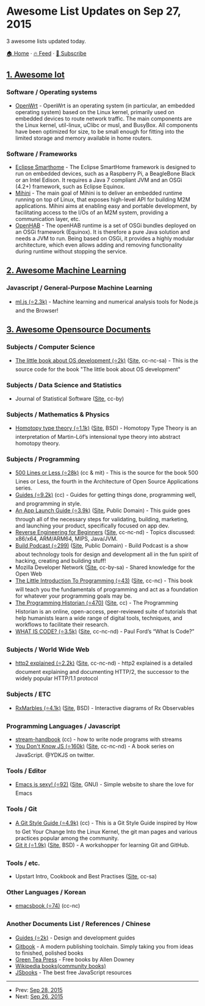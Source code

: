 # Awesome List Updates on Sep 27, 2015

3 awesome lists updated today.

[🏠 Home](/README.md) · [🔥 Feed](https://test.trackawesomelist.com/feed.xml) · [📮 Subscribe](https://trackawesomelist.us17.list-manage.com/subscribe?u=d2f0117aa829c83a63ec63c2f&id=36a103854c)



## [1. Awesome Iot](/content/HQarroum/awesome-iot/README.md)

### Software / Operating systems

*   [OpenWrt](https://openwrt.org/) - OpenWrt is an operating system (in particular, an embedded operating system) based on the Linux kernel, primarily used on embedded devices to route network traffic. The main components are the Linux kernel, util-linux, uClibc or musl, and BusyBox. All components have been optimized for size, to be small enough for fitting into the limited storage and memory available in home routers.

### Software / Frameworks

*   [Eclipse Smarthome](https://eclipse.org/smarthome/) - The Eclipse SmartHome framework is designed to run on embedded devices, such as a Raspberry Pi, a BeagleBone Black or an Intel Edison. It requires a Java 7 compliant JVM and an OSGi (4.2+) framework, such as Eclipse Equinox.
*   [Mihini](https://wiki.eclipse.org/Mihini) - The main goal of Mihini is to deliver an embedded runtime running on top of Linux, that exposes high-level API for building M2M applications. Mihini aims at enabling easy and portable development, by facilitating access to the I/Os of an M2M system, providing a communication layer, etc.
*   [OpenHAB](http://www.openhab.org/) - The openHAB runtime is a set of OSGi bundles deployed on an OSGi framework (Equinox). It is therefore a pure Java solution and needs a JVM to run. Being based on OSGi, it provides a highly modular architecture, which even allows adding and removing functionality during runtime without stopping the service.

## [2. Awesome Machine Learning](/content/josephmisiti/awesome-machine-learning/README.md)

### Javascript / General-Purpose Machine Learning

*   [ml.js (⭐2.3k)](https://github.com/mljs/ml) - Machine learning and numerical analysis tools for Node.js and the Browser!

## [3. Awesome Opensource Documents](/content/44bits/awesome-opensource-documents/README.md)

### Subjects / Computer Science

*   [The little book about OS development (⭐2k)](https://github.com/littleosbook/littleosbook) ([Site](http://littleosbook.github.io/), cc-nc-sa) - This is the source code for the book "The little book about OS development"

### Subjects / Data Science and Statistics

*   Journal of Statistical Software ([Site](http://www.jstatsoft.org/index), cc-by)

### Subjects / Mathematics & Physics

*   [Homotopy type theory (⭐1.1k)](https://github.com/HoTT/HoTT) ([Site](http://homotopytypetheory.org/), BSD) - Homotopy Type Theory is an interpretation of Martin-Löf’s intensional type theory into abstract homotopy theory.

### Subjects / Programming

*   [500 Lines or Less (⭐28k)](https://github.com/aosabook/500lines) (cc & mit) - This is the source for the book 500 Lines or Less, the fourth in the Architecture of Open Source Applications series.
*   [Guides (⭐9.2k)](https://github.com/thoughtbot/guides) (cc) - Guides for getting things done, programming well, and programming in style.
*   [An App Launch Guide (⭐3.9k)](https://github.com/adamwulf/app-launch-guide) ([Site](http://www.applaunchguide.com/), Public Domain) - This guide goes through all of the necessary steps for validating, building, marketing, and launching your product, specifically focused on app dev.
*   [Reverse Engineering for Beginners](https://github.com/dennis714/RE-for-beginners) ([Site](http://beginners.re/), cc-nc-nd) - Topics discussed: x86/x64, ARM/ARM64, MIPS, Java/JVM.
*   [Build Podcast (⭐299)](https://github.com/sayanee/build-podcast) ([Site](http://build-podcast.com/), Public Domain) - Build Podcast is a show about technology tools for design and development all in the fun spirit of hacking, creating and building stuff!
*   Mozilla Developer Network ([Site](https://developer.mozilla.org/en-US/), cc-by-sa) - Shared knowledge for the Open Web
*   [The Little Introduction To Programming (⭐43)](https://github.com/karlseguin/the-little-introduction-to-programming) ([Site](http://codingintro.com/), cc-nc) - This book will teach you the fundamentals of programming and act as a foundation for whatever your programming goals may be.
*   [The Programming Historian (⭐470)](https://github.com/programminghistorian/jekyll) ([Site](http://programminghistorian.org/), cc) - The Programming Historian is an online, open-access, peer-reviewed suite of tutorials that help humanists learn a wide range of digital tools, techniques, and workflows to facilitate their research.
*   [WHAT IS CODE? (⭐3.5k)](https://github.com/BloombergMedia/whatiscode) ([Site](http://www.bloomberg.com/graphics/2015-paul-ford-what-is-code/), cc-nc-nd) - Paul Ford’s “What Is Code?”

### Subjects / World Wide Web

*   [http2 explained (⭐2.2k)](https://github.com/bagder/http2-explained) ([Site](http://daniel.haxx.se/http2/), cc-nc-nd) - http2 explained is a detailed document explaining and documenting HTTP/2, the successor to the widely popular HTTP/1.1 protocol

### Subjects / ETC

*   [RxMarbles (⭐4.1k)](https://github.com/staltz/rxmarbles) ([Site](http://rxmarbles.com/), BSD) - Interactive diagrams of Rx Observables

### Programming Languages / Javascript

*   [stream-handbook](https://github.com/substack/stream-handbook) (cc) - how to write node programs with streams
*   [You Don't Know JS (⭐160k)](https://github.com/getify/You-Dont-Know-JS) ([Site](https://www.kickstarter.com/projects/getify/you-dont-know-js-book-series), cc-nc-nd) - A book series on JavaScript. @YDKJS on twitter.

### Tools / Editor

*   [Emacs is sexy! (⭐92)](https://github.com/picandocodigo/emacs.sexy) ([Site](http://emacs.sexy/), GNU) - Simple website to share the love for Emacs

### Tools / Git

*   [A Git Style Guide (⭐4.9k)](https://github.com/agis-/git-style-guide) (cc) - This is a Git Style Guide inspired by How to Get Your Change Into the Linux Kernel, the git man pages and various practices popular among the community.
*   [Git it (⭐1.9k)](https://github.com/jlord/git-it) ([Site](http://jlord.github.io/git-it), BSD) - A workshopper for learning Git and GitHub.

### Tools / etc.

*   Upstart Intro, Cookbook and Best Practises ([Site](http://upstart.ubuntu.com/cookbook/), cc-sa)

### Other Languages / Korean

*   [emacsbook (⭐74)](https://github.com/tsgates/emacsbook) (cc-nc)

### Another Documents List / References / Chinese

*   [Guides (⭐2k)](https://github.com/NARKOZ/guides) - Design and development guides
*   [Gitbook](https://www.gitbook.io/) - A modern publishing toolchain. Simply taking you from ideas to finished, polished books
*   [Green Tea Press](http://www.greenteapress.com/) - Free books by Allen Downey
*   [Wikipedia books(community books)](https://en.wikipedia.org/wiki/Category:Wikipedia_books_%28community_books%29)
*   [JSbooks](http://jsbooks.revolunet.com/) - The best free JavaScript resources

---

- Prev: [Sep 28, 2015](/content/2015/09/28/README.md)
- Next: [Sep 26, 2015](/content/2015/09/26/README.md)